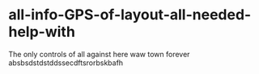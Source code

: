 # all-info-GPS-of-layout-all-needed-help-with
The only controls of all against here waw town forever absbsdstdstddssecdftsrorbskbafh
